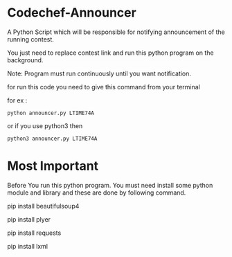 # Codechef-Announcer
A Python Script which will be responsible for notifying announcement of the running contest.

You just need to replace contest link and run this python program on the background.

Note: Program must run continuously until you want notification.

for run this code you need to give this command from your terminal

for ex : 

`python announcer.py LTIME74A`

or if you use python3 then

`python3 announcer.py LTIME74A`



# Most Important
Before You run this python program.
You must need install some python module and library and these are done by following command.

pip install beautifulsoup4

pip install plyer

pip install requests

pip install lxml
